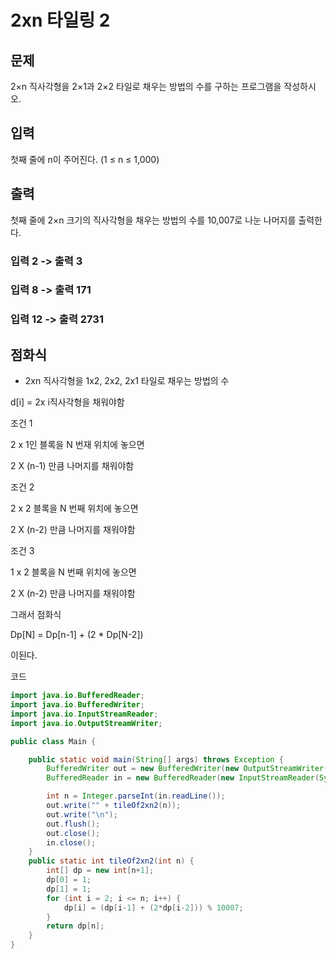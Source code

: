 

# 2xn 타일링 2


## 문제

2×n 직사각형을 2×1과 2×2 타일로 채우는 방법의 수를 구하는 프로그램을 작성하시오.

## 입력

첫째 줄에 n이 주어진다. (1 ≤ n ≤ 1,000)

## 출력

첫째 줄에 2×n 크기의 직사각형을 채우는 방법의 수를 10,007로 나눈 나머지를 출력한다.

### 입력 2 -> 출력 3

### 입력 8 -> 출력 171

### 입력 12 -> 출력 2731

## 점화식

-	2xn 직사각형을 1x2, 2x2, 2x1 타일로 채우는 방법의 수

d[i] = 2x i직사각형을 채워야함

조건 1

2 x 1인 블록을 N 번재 위치에 놓으면

2 X (n-1) 만큼 나머지를 채워야함

조건 2

2 x 2 블록을 N 번째 위치에 놓으면

2 X (n-2) 만큼 나머지를 채워야함

조건 3

1 x 2 블록을 N 번째 위치에 놓으면

2 X (n-2) 만큼 나머지를 채워야함

그래서 점화식

Dp[N] = Dp[n-1] + (2 * Dp[N-2])

이된다.

코드

```java
import java.io.BufferedReader;
import java.io.BufferedWriter;
import java.io.InputStreamReader;
import java.io.OutputStreamWriter;

public class Main {

    public static void main(String[] args) throws Exception {
        BufferedWriter out = new BufferedWriter(new OutputStreamWriter(System.out));
        BufferedReader in = new BufferedReader(new InputStreamReader(System.in));

        int n = Integer.parseInt(in.readLine());
        out.write("" + tileOf2xn2(n));
        out.write("\n");
        out.flush();
        out.close();
        in.close();
    }
    public static int tileOf2xn2(int n) {
        int[] dp = new int[n+1];
        dp[0] = 1;
        dp[1] = 1;
        for (int i = 2; i <= n; i++) {
            dp[i] = (dp[i-1] + (2*dp[i-2])) % 10007;
        }
        return dp[n];
    }
}
```

